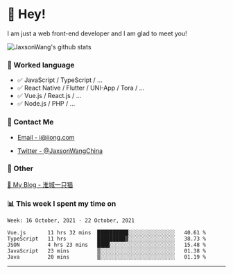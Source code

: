 # 👋 Hey!

I am just a web front-end developer and I am glad to meet you!

![JaxsonWang's github stats](https://github-readme-stats.vercel.app/api?username=JaxsonWang&&show_icons=true&&title_color=1abc9c&&icon_color=1abc9c)


### 📝 Worked language

- ✅ JavaScript / TypeScript / ...
- ✅ React Native / Flutter / UNI-App / Tora / ...
- ✅ Vue.js / React.js / ...
- ✅ Node.js / PHP / ...

### 📮 Contact Me

- [Email - i@iiong.com](mailto:i@iiong.com)

- [Twitter - @JaxsonWangChina](https://twitter.com/JaxsonWangChina)

### 🤪 Other

[📌 My Blog - 淮城一只猫](https://iiong.com)

### 📊 This week I spent my time on

<!--START_SECTION:waka-->
```text
Week: 16 October, 2021 - 22 October, 2021

Vue.js       11 hrs 32 mins  ██████████░░░░░░░░░░░░░░░   40.61 % 
TypeScript   11 hrs          █████████▓░░░░░░░░░░░░░░░   38.73 % 
JSON         4 hrs 23 mins   ████░░░░░░░░░░░░░░░░░░░░░   15.48 % 
JavaScript   23 mins         ▒░░░░░░░░░░░░░░░░░░░░░░░░   01.38 % 
Java         20 mins         ▒░░░░░░░░░░░░░░░░░░░░░░░░   01.19 % 
```
<!--END_SECTION:waka-->

---
